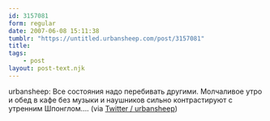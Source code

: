 ```yaml
---
id: 3157081
form: regular
date: 2007-06-08 15:11:38
tumblr: "https://untitled.urbansheep.com/post/3157081"
title:
tags:
    - post
layout: post-text.njk
---
```


<p>urbansheep: Все состояния надо перебивать другими. Молчаливое утро и обед в кафе без музыки и наушников сильно контрастируют с утренним Шпонглом&hellip;. (via <a href="http://twitter.com/urbansheep/statuses/95845662">Twitter / urbansheep</a>)</p>

